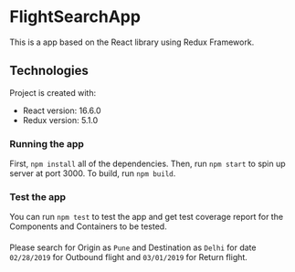 # FlightSearchApp

This is a app based on the React library using Redux Framework.

## Technologies

Project is created with:
* React version: 16.6.0
* Redux version: 5.1.0

### Running the app

First, `npm install` all of the dependencies. Then, run `npm start` to spin up server at port 3000.
To build, run `npm build`.

### Test the app

You can run `npm test` to test the app and get test coverage report for the Components and Containers to be tested.

####

Please search for Origin as `Pune` and Destination as `Delhi` for date `02/28/2019` for Outbound flight and `03/01/2019` for Return flight.
